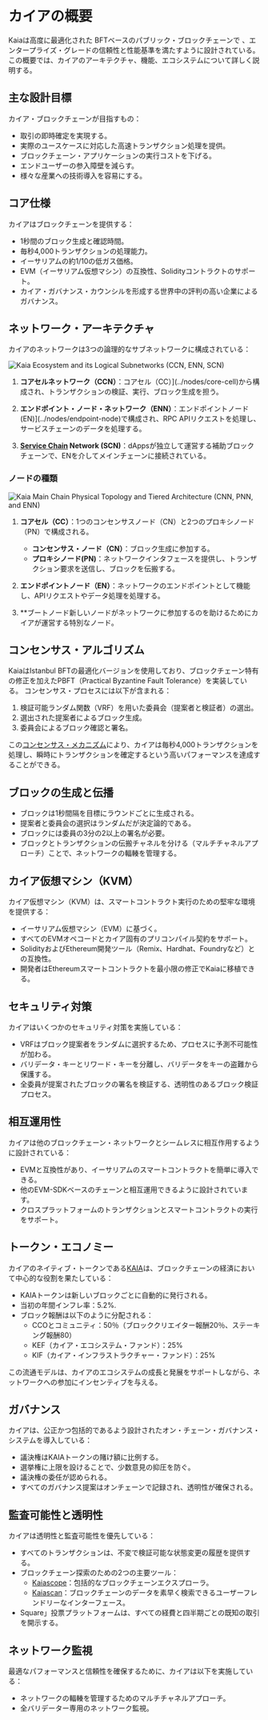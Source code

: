 # カイアの概要

Kaiaは高度に最適化された<LinkWithTooltip to="../misc/glossary#bft-based-public-blockchain" tooltip="A blockchain that ensures consensus even if up to 1/3 of nodes act maliciously,<br /> using Byzantine Fault Tolerance (BFT) algorithms to maintain network integrity."> BFTベースのパブリック・ブロックチェーンで </LinkWithTooltip>、エンタープライズ・グレードの信頼性と性能基準を満たすように設計されている。 この概要では、カイアのアーキテクチャ、機能、エコシステムについて詳しく説明する。

## 主な設計目標

カイア・ブロックチェーンが目指すもの：

- 取引の即時確定を実現する。
- 実際のユースケースに対応した高速トランザクション処理を提供。
- ブロックチェーン・アプリケーションの実行コストを下げる。
- エンドユーザーの参入障壁を減らす。
- 様々な産業への技術導入を容易にする。

## コア仕様

カイアはブロックチェーンを提供する：

- 1秒間のブロック生成と確認時間。
- 毎秒4,000トランザクションの処理能力。
- イーサリアムの約1/10の低ガス価格。
- EVM（イーサリアム仮想マシン）の互換性、Solidityコントラクトのサポート。
- <LinkWithTooltip to="../misc/glossary#kaia-governance-council-kgc" tooltip="A consortium governing Kaia blockchain development and operations.">カイア・ガバナンス・カウンシルを</LinkWithTooltip>形成する世界中の評判の高い企業によるガバナンス。

## ネットワーク・アーキテクチャ

カイアのネットワークは3つの論理的なサブネットワークに構成されている：

![Kaia Ecosystem and its Logical Subnetworks (CCN, ENN, SCN)](/img/learn/klaytn_network_overview.png)

1. **コアセルネットワーク（CCN）**：コアセル（CC）](../nodes/core-cell)から構成され、トランザクションの検証、実行、ブロック生成を担う。

2. **エンドポイント・ノード・ネットワーク（ENN）**：エンドポイントノード(EN)](../nodes/endpoint-node)で構成され、RPC APIリクエストを処理し、サービスチェーンのデータを処理する。

3. **[Service Chain](../nodes/service-chain) Network (SCN)**：dAppsが独立して運営する補助ブロックチェーンで、ENを介してメインチェーンに接続されている。

### ノードの種類

![Kaia Main Chain Physical Topology and Tiered Architecture (CNN, PNN, and ENN)](/img/learn/klaytn_network_node.png)

1. **コアセル（CC）**：1つのコンセンサスノード（CN）と2つのプロキシノード（PN）で構成される。

   - **コンセンサス・ノード（CN）**：ブロック生成に参加する。
   - **プロキシノード(PN)**：ネットワークインタフェースを提供し、トランザクション要求を送信し、ブロックを伝搬する。

2. **エンドポイントノード（EN）**：ネットワークのエンドポイントとして機能し、APIリクエストやデータ処理を処理する。

3. \*\*ブートノード新しいノードがネットワークに参加するのを助けるためにカイアが運営する特別なノード。

## コンセンサス・アルゴリズム

KaiaはIstanbul BFTの最適化バージョンを使用しており、ブロックチェーン特有の修正を加えたPBFT（Practical Byzantine Fault Tolerance）を実装している。 コンセンサス・プロセスには以下が含まれる：

1. 検証可能ランダム関数（VRF）を用いた委員会<LinkWithTooltip to="../misc/glossary#proposer" tooltip="A randomly chosen consensus node for block creation.">（提案</LinkWithTooltip>者と<LinkWithTooltip to="../misc/glossary#validator" tooltip="A node verifying data, ensuring efficient block processing.">検証者</LinkWithTooltip>）の選出。
2. 選出された提案者によるブロック生成。
3. 委員会によるブロック確認と署名。

この[コンセンサス・メカニズム](consensus-mechanism.md)により、カイアは毎秒4,000トランザクションを処理し、瞬時にトランザクションを確定するという高いパフォーマンスを達成することができる。

## ブロックの生成と伝播

- ブロックは1秒間隔を目標にラウンドごとに生成される。
- 提案者と委員会の選択はランダムだが決定論的である。
- ブロックには委員の3分の2以上の署名が必要。
- ブロックとトランザクションの伝搬チャネルを分ける（マルチチャネルアプローチ）ことで、ネットワークの輻輳を管理する。

## カイア仮想マシン（KVM）

カイア仮想マシン（KVM）は、スマートコントラクト実行のための堅牢な環境を提供する：

- イーサリアム仮想マシン（EVM）に基づく。
- すべてのEVMオペコードとカイア固有のプリコンパイル契約をサポート。
- SolidityおよびEthereum開発ツール（Remix、Hardhat、Foundryなど）との互換性。
- 開発者はEthereumスマートコントラクトを最小限の修正でKaiaに移植できる。

## セキュリティ対策

カイアはいくつかのセキュリティ対策を実施している：

- VRFはブロック提案者をランダムに選択するため、プロセスに予測不可能性が加わる。
- バリデータ・キーとリワード・キーを分離し、バリデータをキーの盗難から保護する。
- 全委員が提案されたブロックの署名を検証する、透明性のあるブロック検証プロセス。

## 相互運用性

カイアは他のブロックチェーン・ネットワークとシームレスに相互作用するように設計されている：

- <LinkWithTooltip tooltip="A blockchain that can run smart contracts and <br/> interact with the Ethereum Virtual Machine(EVM)">EVMと互換性が</LinkWithTooltip>あり、イーサリアムのスマートコントラクトを簡単に導入できる。
- 他のEVM-SDKベースのチェーンと相互運用できるように設計されています。
- クロスプラットフォームのトランザクションとスマートコントラクトの実行をサポート。

## トークン・エコノミー

カイアのネイティブ・トークンである[KAIA](kaia-native-token.md)は、ブロックチェーンの経済において中心的な役割を果たしている：

- KAIAトークンは新しいブロックごとに自動的に発行される。
- 当初の年間インフレ率：5.2%.
- ブロック報酬は以下のように分配される：
  - CCOとコミュニティ：50％（ブロッククリエイター報酬20％、ステーキング報酬80）
  - KEF（カイア・エコシステム・ファンド）：25%
  - KIF（カイア・インフラストラクチャー・ファンド）：25%

この流通モデルは、カイアのエコシステムの成長と発展をサポートしながら、ネットワークへの参加にインセンティブを与える。

## ガバナンス

カイアは、公正かつ包括的であるよう設計されたオン・チェーン・ガバナンス・システムを導入している：

- 議決権はKAIAトークンの賭け額に比例する。
- 選挙権に上限を設けることで、少数意見の抑圧を防ぐ。
- 議決権の委任が認められる。
- すべてのガバナンス提案はオンチェーンで記録され、透明性が確保される。

## 監査可能性と透明性

カイアは透明性と監査可能性を優先している：

- すべてのトランザクションは、不変で検証可能な状態変更の履歴を提供する。
- ブロックチェーン探索のための2つの主要ツール：
  - [Kaiascope](https://kaiascope.com/)：包括的なブロックチェーンエクスプローラ。
  - [Kaiascan](http://kaiascan.io/)：ブロックチェーンのデータを素早く検索できるユーザーフレンドリーなインターフェース。
- Square」投票プラットフォームは、すべての経費と四半期ごとの既知の取引を開示する。

## ネットワーク監視

最適なパフォーマンスと信頼性を確保するために、カイアは以下を実施している：

- ネットワークの輻輳を管理するためのマルチチャネルアプローチ。
- 全バリデーター専用のネットワーク監視。
